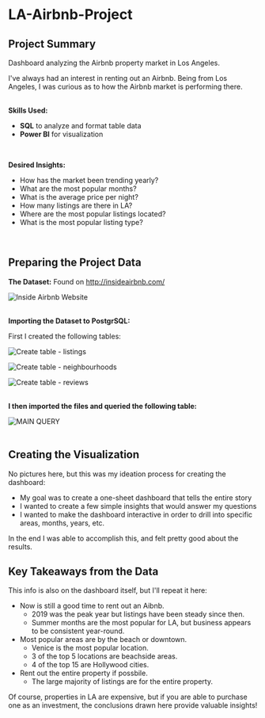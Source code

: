 # LA-Airbnb-Project

## Project Summary<br/>
Dashboard analyzing the Airbnb property market in Los Angeles.<br/>

I've always had an interest in renting out an Airbnb. Being from Los Angeles, I was curious as to how the Airbnb market is performing there.<br/>
<br/>

**Skills Used:**<br/>
- **SQL** to analyze and format table data
- **Power BI** for visualization
<br/>

**Desired Insights:**<br/>
- How has the market been trending yearly?
- What are the most popular months?
- What is the average price per night?
- How many listings are there in LA?
- Where are the most popular listings located?
- What is the most popular listing type?
<br/>

## Preparing the Project Data<br/>

**The Dataset:**
Found on http://insideairbnb.com/ <br/>

![Inside Airbnb Website](https://user-images.githubusercontent.com/111325425/201702397-c75930ca-a228-40b0-999e-30f2fd76522c.PNG)<br/>
<br/>

**Importing the Dataset to PostgrSQL:**<br/>

First I created the following tables:<br/>

![Create table - listings](https://user-images.githubusercontent.com/111325425/201702771-f4cb0970-1698-4017-b5ae-f6d66d5ac6d2.PNG)

![Create table - neighbourhoods](https://user-images.githubusercontent.com/111325425/201702798-d1f6bf20-2459-4c2a-a287-256659eb4fee.PNG)

![Create table - reviews](https://user-images.githubusercontent.com/111325425/201702820-f81c9b62-32be-4fad-8735-af41edfd0708.PNG)<br/>
<br/>

**I then imported the files and queried the following table:**<br/>

![MAIN QUERY](https://user-images.githubusercontent.com/111325425/201703151-ac8408ae-60c7-4809-a766-157337b2d1dc.PNG)<br/>
<br/>

## Creating the Visualization<br/>

No pictures here, but this was my ideation process for creating the dashboard:<br/>
- My goal was to create a one-sheet dashboard that tells the entire story
- I wanted to create a few simple insights that would answer my questions
- I wanted to make the dashboard interactive in order to drill into specific areas, months, years, etc.

In the end I was able to accomplish this, and felt pretty good about the results.<br/>

## Key Takeaways from the Data<br/>

This info is also on the dashboard itself, but I'll repeat it here:<br/>
- Now is still a good time to rent out an Aibnb.
  - 2019 was the peak year but listings have been steady since then.
  - Summer months are the most popular for LA, but business appears to be consistent year-round.
- Most popular areas are by the beach or downtown.
  - Venice is the most popular location.
  - 3 of the top 5 locations are beachside areas.
  - 4 of the top 15 are Hollywood cities.
- Rent out the entire property if possbile.
  - The large majority of listings are for the entire property.

Of course, properties in LA are expensive, but if you are able to purchase one as an investment, the conclusions drawn here provide valuable insights!
